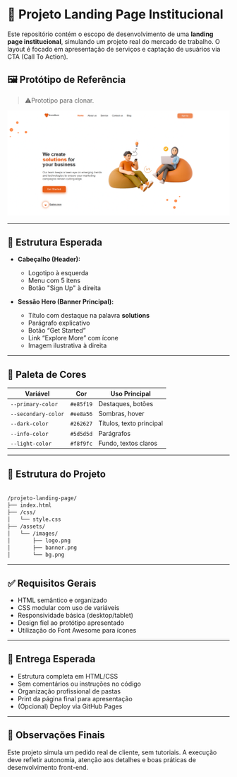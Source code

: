 

# 💼 Projeto Landing Page Institucional

Este repositório contém o escopo de desenvolvimento de uma **landing page institucional**, simulando um projeto real do mercado de trabalho. O layout é focado em apresentação de serviços e captação de usuários via CTA (Call To Action).

## 🖼️ Protótipo de Referência

> ⚠️Prototipo para clonar.

![Preview do Layout](./image.png)

---

## 📌 Estrutura Esperada

- **Cabeçalho (Header):**
  - Logotipo à esquerda
  - Menu com 5 itens
  - Botão "Sign Up" à direita

- **Sessão Hero (Banner Principal):**
  - Título com destaque na palavra **solutions**
  - Parágrafo explicativo
  - Botão “Get Started”
  - Link “Explore More” com ícone
  - Imagem ilustrativa à direita

---

## 🎨 Paleta de Cores

| Variável            | Cor       | Uso Principal            |
|---------------------|-----------|--------------------------|
| `--primary-color`   | `#e85f19` | Destaques, botões        |
| `--secondary-color` | `#ee8a56` | Sombras, hover           |
| `--dark-color`      | `#262627` | Títulos, texto principal |
| `--info-color`      | `#5d5d5d` | Parágrafos               |
| `--light-color`     | `#f8f9fc` | Fundo, textos claros     |

---

## 🧱 Estrutura do Projeto

```

/projeto-landing-page/
├── index.html
├── /css/
│   └── style.css
├── /assets/
│   └── /images/
│       ├── logo.png
│       ├── banner.png
│       └── bg.png

```

---

## ✅ Requisitos Gerais

- HTML semântico e organizado
- CSS modular com uso de variáveis
- Responsividade básica (desktop/tablet)
- Design fiel ao protótipo apresentado
- Utilização do Font Awesome para ícones

---

## 📌 Entrega Esperada

- Estrutura completa em HTML/CSS
- Sem comentários ou instruções no código
- Organização profissional de pastas
- Print da página final para apresentação
- (Opcional) Deploy via GitHub Pages

---

## 📎 Observações Finais

Este projeto simula um pedido real de cliente, sem tutoriais. A execução deve refletir autonomia, atenção aos detalhes e boas práticas de desenvolvimento front-end.





